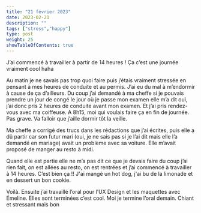 ```yaml
---
title: "21 février 2023"
date: 2023-02-21
description: ""
tags: ["stress","happy"]
type: post
weight: 25
showTableOfContents: true
---
```


J’ai commencé à travailler à partir de 14 heures ! Ça c’est une journée vraiment cool haha

Au matin je ne savais pas trop quoi faire puis j’étais vraiment stressée en pensant à mes heures de conduite et au permis. J’ai eu du mal à m’endormir à cause de ça d’ailleurs. Du coup j’ai demandé à ma cheffe si je pouvais prendre un jour de congé le jour où je passe mon examen elle m’a dit oui, j’ai donc pris 2 heures de conduite avant mon examen. Et j’ai pris rendez-vous avec ma coiffeuse. A 8h15, moi qui voulais faire ça en fin de journée. Pas grave. Va falloir que j’aille dormir tôt la veille.

Ma cheffe a corrigé des trucs dans les rédactions que j’ai écrites, puis elle a dû partir car son futur mari (oui, je ne sais pas si je l’ai dit mais elle l’a demandé en mariage) avait un problème avec sa voiture. Elle m’avait proposé de manger au resto à midi.

Quand elle est partie elle ne m’a pas dit ce que je devais faire du coup j’ai rien fait, on est allées au resto, on est rentrées et j’ai commencé à travailler à 14 heures. C’est bien ça !! J'ai mangé un hot dog, j'ai bu de la limonade et en dessert un bon cookie.

Voilà. Ensuite j’ai travaillé l’oral pour l’UX Design et les maquettes avec Émeline. Elles sont terminées c’est cool. Moi je termine l’oral demain. Chiant et stressant mais bon